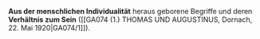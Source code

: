 
**Aus der menschlichen Individualität** heraus geborene Begriffe und deren **Verhältnis zum Sein** ([[GA074 (1.) THOMAS UND AUGUSTINUS, Dornach, 22. Mai 1920|GA074/1]]).
